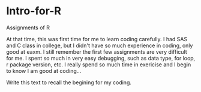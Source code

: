 # Intro-for-R
Assignments of R 

At that time, this was first time for me to learn coding carefully. I had SAS and C class in college, but I didn't have so much experience in coding, only good at eaxm. I still remember the first few assignments are very difficult for me. I spent so much in very easy debugging, such as data type, for loop, r package version, etc. I really spend so much time in exericise and I begin to know I am good at coding...

Write this text to recall the begining for my coding.
